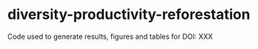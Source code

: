 # diversity-productivity-reforestation
Code used to generate results, figures and tables for DOI: XXX

